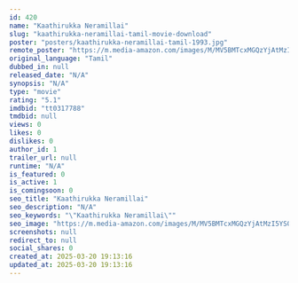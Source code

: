 ```yaml
---
id: 420
name: "Kaathirukka Neramillai"
slug: "kaathirukka-neramillai-tamil-movie-download"
poster: "posters/kaathirukka-neramillai-tamil-1993.jpg"
remote_poster: "https://m.media-amazon.com/images/M/MV5BMTcxMGQzYjAtMzI5YS00NmUxLTlmMDQtMWIyYzBhMWIxOTQxXkEyXkFqcGc@._V1_SX300.jpg"
original_language: "Tamil"
dubbed_in: null
released_date: "N/A"
synopsis: "N/A"
type: "movie"
rating: "5.1"
imdbid: "tt0317788"
tmdbid: null
views: 0
likes: 0
dislikes: 0
author_id: 1
trailer_url: null
runtime: "N/A"
is_featured: 0
is_active: 1
is_comingsoon: 0
seo_title: "Kaathirukka Neramillai"
seo_description: "N/A"
seo_keywords: "\"Kaathirukka Neramillai\""
seo_image: "https://m.media-amazon.com/images/M/MV5BMTcxMGQzYjAtMzI5YS00NmUxLTlmMDQtMWIyYzBhMWIxOTQxXkEyXkFqcGc@._V1_SX300.jpg"
screenshots: null
redirect_to: null
social_shares: 0
created_at: 2025-03-20 19:13:16
updated_at: 2025-03-20 19:13:16
---
```



